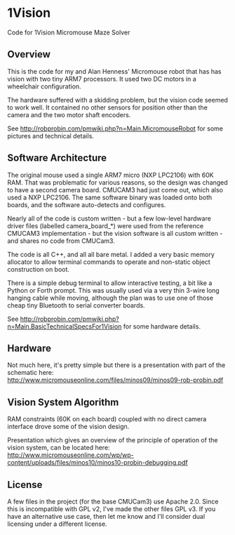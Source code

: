 # 1Vision
Code for 1Vision Micromouse Maze Solver

## Overview

This is the code for my and Alan Henness' Micromouse robot that has has vision with two tiny ARM7 
processors. It used two DC motors in a wheelchair configuration. 

The hardware suffered with a skidding problem, but the vision code seemed to work well. It contained no 
other sensors for position other than the camera and the two motor shaft encoders. 

See http://robprobin.com/pmwiki.php?n=Main.MicromouseRobot for some pictures and technical details.

## Software Architecture

The original mouse used a single ARM7 micro (NXP LPC2106) with 60K RAM. That was problematic for various reasons, so 
the design was changed to have a second camera board. CMUCAM3 had just come out, which also used a NXP LPC2106. The 
same software binary was loaded onto both boards, and the software auto-detects and configures. 

Nearly all of the code is custom written - but a few low-level hardware driver files (labelled camera_board_*) were 
used from the reference CMUCAM3 implementation - but the vision software is all custom written - and shares no code 
from CMUCam3.

The code is all C++, and all all bare metal. I added a very basic memory allocator to allow terminal commands to 
operate and non-static object construction on boot. 

There is a simple debug terminal to allow interactive testing, a bit like a Python or Forth prompt. This was usually
used via a very thin 3-wire long hanging cable while moving, although the plan was to use one of those cheap tiny 
Bluetooth to serial converter boards.

See http://robprobin.com/pmwiki.php?n=Main.BasicTechnicalSpecsFor1Vision for some hardware details.

## Hardware

Not much here, it's pretty simple but there is a presentation with part of the schematic here: 
http://www.micromouseonline.com/files/minos09/minos09-rob-probin.pdf

## Vision System Algorithm

RAM constraints (60K on each board) coupled with no direct camera interface drove some of the vision design.

Presentation which gives an overview of the principle of operation of the vision system, can be located here:
http://www.micromouseonline.com/wp/wp-content/uploads/files/minos10/minos10-probin-debugging.pdf


## License

A few files in the project (for the base CMUCam3) use Apache 2.0. 
Since this is incompatible with GPL v2, I've made the other files GPL v3. 
If you have an alternative use case, then let me know and I'll consider dual licensing under a different license.


